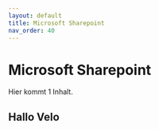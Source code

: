 ```yaml
---
layout: default
title: Microsoft Sharepoint
nav_order: 40
---
```


# Microsoft Sharepoint

Hier kommt 1 Inhalt. 

## Hallo Velo

